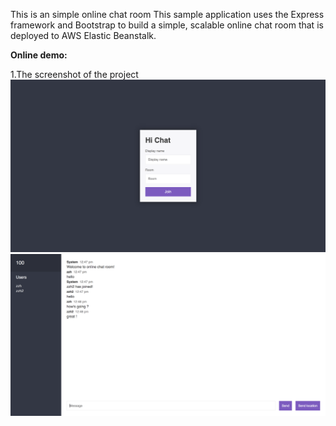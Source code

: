This is an simple online chat room
This sample application uses the Express framework and Bootstrap to build a simple, scalable online chat room that is deployed to AWS Elastic Beanstalk.

**Online demo:**



1.The screenshot of the project
![image](screenshot/screenshot1.png)
![image](screenshot/screenshot2.png)
